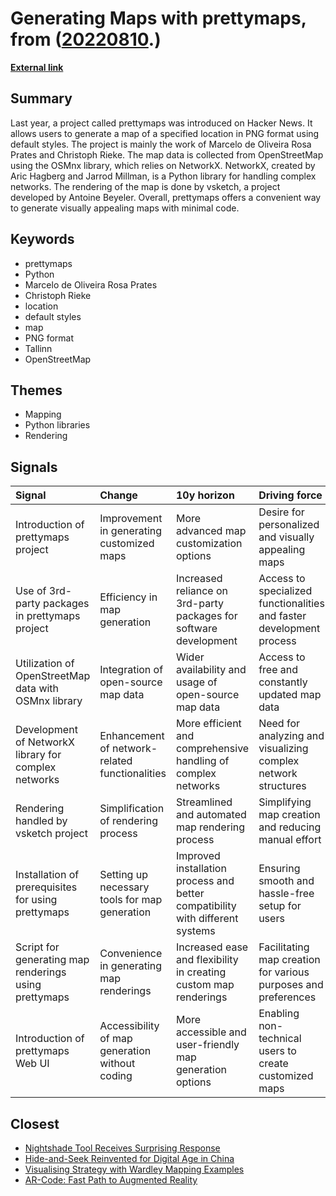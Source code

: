 # __Generating Maps with prettymaps__, from ([20220810](https://kghosh.substack.com/p/20220810).)

__[External link](https://tech.marksblogg.com/pretty-maps-in-python.html)__



## Summary

Last year, a project called prettymaps was introduced on Hacker News. It allows users to generate a map of a specified location in PNG format using default styles. The project is mainly the work of Marcelo de Oliveira Rosa Prates and Christoph Rieke. The map data is collected from OpenStreetMap using the OSMnx library, which relies on NetworkX. NetworkX, created by Aric Hagberg and Jarrod Millman, is a Python library for handling complex networks. The rendering of the map is done by vsketch, a project developed by Antoine Beyeler. Overall, prettymaps offers a convenient way to generate visually appealing maps with minimal code.

## Keywords

* prettymaps
* Python
* Marcelo de Oliveira Rosa Prates
* Christoph Rieke
* location
* default styles
* map
* PNG format
* Tallinn
* OpenStreetMap

## Themes

* Mapping
* Python libraries
* Rendering

## Signals

| Signal                                                | Change                                         | 10y horizon                                                                   | Driving force                                                        |
|:------------------------------------------------------|:-----------------------------------------------|:------------------------------------------------------------------------------|:---------------------------------------------------------------------|
| Introduction of prettymaps project                    | Improvement in generating customized maps      | More advanced map customization options                                       | Desire for personalized and visually appealing maps                  |
| Use of 3rd-party packages in prettymaps project       | Efficiency in map generation                   | Increased reliance on 3rd-party packages for software development             | Access to specialized functionalities and faster development process |
| Utilization of OpenStreetMap data with OSMnx library  | Integration of open-source map data            | Wider availability and usage of open-source map data                          | Access to free and constantly updated map data                       |
| Development of NetworkX library for complex networks  | Enhancement of network-related functionalities | More efficient and comprehensive handling of complex networks                 | Need for analyzing and visualizing complex network structures        |
| Rendering handled by vsketch project                  | Simplification of rendering process            | Streamlined and automated map rendering process                               | Simplifying map creation and reducing manual effort                  |
| Installation of prerequisites for using prettymaps    | Setting up necessary tools for map generation  | Improved installation process and better compatibility with different systems | Ensuring smooth and hassle-free setup for users                      |
| Script for generating map renderings using prettymaps | Convenience in generating map renderings       | Increased ease and flexibility in creating custom map renderings              | Facilitating map creation for various purposes and preferences       |
| Introduction of prettymaps Web UI                     | Accessibility of map generation without coding | More accessible and user-friendly map generation options                      | Enabling non-technical users to create customized maps               |

## Closest

* [Nightshade Tool Receives Surprising Response](8c8e006173a27b5911d6c14b70d11b8c)
* [Hide-and-Seek Reinvented for Digital Age in China](b257d0deb52682c702250d6980bcecbd)
* [Visualising Strategy with Wardley Mapping Examples](ccbfba09df6fed1b88325852e7c3e80d)
* [AR-Code: Fast Path to Augmented Reality](7a80fea8d2a1e552625452f3d38ab599)